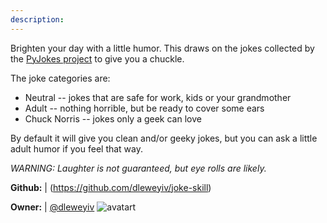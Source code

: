 ```yaml
---
description: 
---
```

Brighten your day with a little humor.  This draws on the jokes collected by the [PyJokes project](https://github.com/pyjokes/pyjokes) to give you a chuckle.

The joke categories are:
* Neutral -- jokes that are safe for work, kids or your grandmother
* Adult -- nothing horrible, but be ready to cover some ears
* Chuck Norris -- jokes only a geek can love

By default it will give you clean and/or geeky jokes, but you can ask a little adult humor if you feel that way.

_WARNING:  Laughter is not guaranteed, but eye rolls are likely._

**Github:** | (https://github.com/dleweyiv/joke-skill)

**Owner:** | [@dleweyiv](https://github.com/dleweyiv) ![avatart](https://avatars0.githubusercontent.com/u/32504470?v=4)

